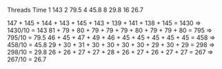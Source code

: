 Threads Time
1 143
2 79.5
4 45.8
8 29.8
16 26.7

147 + 145 + 144 + 143 + 145 + 143 + 139 + 141 + 138 + 145 = 1430 => 1430/10 = 143
81 + 79 + 80 + 79 + 79 + 79 + 80 + 79 + 79 + 80 = 795 => 795/10 = 79.5
46 + 45 + 47 + 49 + 46 + 45 + 45 + 45 + 45 + 45 = 458 => 458/10 = 45.8
29 + 30 + 31 + 30 + 30 + 30 + 30 + 29 + 30 + 29 = 298 => 298/10 = 29.8
26 + 26 + 27 + 27 + 28 + 26 + 27 + 26 + 27 + 27 = 267 => 267/10 = 26.7
